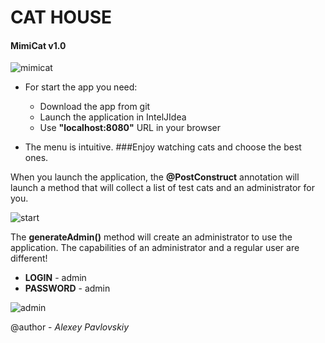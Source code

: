 # CAT HOUSE
#### MimiCat v1.0
![mimicat](https://user-images.githubusercontent.com/65657084/151847918-be7591ae-d5a9-446d-8780-f9f7f7b87164.png)

- For start the app you need:
    - Download the app from git
    - Launch the application in IntelJIdea
    - Use **"localhost:8080"** URL in your browser


- The menu is intuitive.
###Enjoy watching cats and choose the best ones.

When you launch the application, the **@PostConstruct** annotation
 will launch a method that will collect a list of test cats and an administrator for you.

![start](https://user-images.githubusercontent.com/65657084/151919431-9742a82f-6b59-4bd5-9160-443f6e1a2fa4.png)

The **generateAdmin()** method will create an administrator to use the application.
The capabilities of an administrator and a regular user are different!
- **LOGIN** - admin
- **PASSWORD** - admin

![admin](https://user-images.githubusercontent.com/65657084/151919254-aaf39e97-a6ae-4a8c-8142-a16fadd706da.png)

  
@author - *Alexey Pavlovskiy*